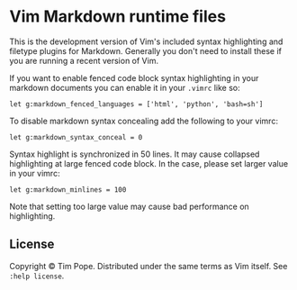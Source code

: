 # Vim Markdown runtime files

This is the development version of Vim's included syntax highlighting and
filetype plugins for Markdown.  Generally you don't need to install these if
you are running a recent version of Vim.

If you want to enable fenced code block syntax highlighting in your markdown
documents you can enable it in your `.vimrc` like so:

    let g:markdown_fenced_languages = ['html', 'python', 'bash=sh']

To disable markdown syntax concealing add the following to your vimrc:

    let g:markdown_syntax_conceal = 0

Syntax highlight is synchronized in 50 lines. It may cause collapsed
highlighting at large fenced code block.
In the case, please set larger value in your vimrc:

    let g:markdown_minlines = 100

Note that setting too large value may cause bad performance on highlighting.

## License

Copyright © Tim Pope.  Distributed under the same terms as Vim itself.
See `:help license`.
